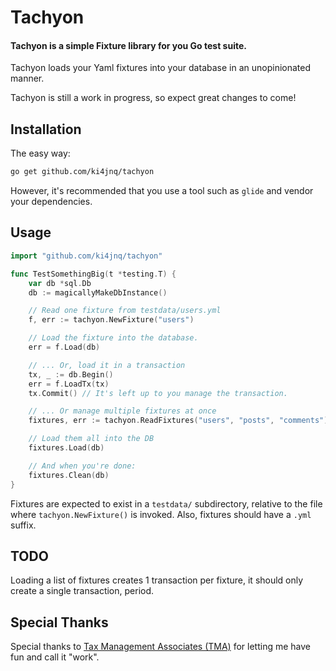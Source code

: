 # Tachyon
#### Tachyon is a simple Fixture library for you Go test suite.

Tachyon loads your Yaml fixtures into your database in an unopinionated manner.

Tachyon is still a work in progress, so expect great changes to come!

## Installation

The easy way:
```sh
go get github.com/ki4jnq/tachyon
```

However, it's recommended that you use a tool such as `glide` and vendor your dependencies.

## Usage

```go
import "github.com/ki4jnq/tachyon"

func TestSomethingBig(t *testing.T) {
	var db *sql.Db
	db := magicallyMakeDbInstance()

	// Read one fixture from testdata/users.yml
	f, err := tachyon.NewFixture("users")

	// Load the fixture into the database.
	err = f.Load(db)

	// ... Or, load it in a transaction
	tx, _ := db.Begin()
	err = f.LoadTx(tx)
	tx.Commit() // It's left up to you manage the transaction.

	// ... Or manage multiple fixtures at once
	fixtures, err := tachyon.ReadFixtures("users", "posts", "comments")

	// Load them all into the DB
	fixtures.Load(db)

	// And when you're done:
	fixtures.Clean(db)
}
```

Fixtures are expected to exist in a `testdata/` subdirectory, relative to the file where `tachyon.NewFixture()` is invoked. Also, fixtures should have a `.yml` suffix.

## TODO

Loading a list of fixtures creates 1 transaction per fixture, it should only create a single transaction, period.

## Special Thanks

Special thanks to [Tax Management Associates (TMA)](http://www.tma1.com/) for letting me have fun and call it "work".